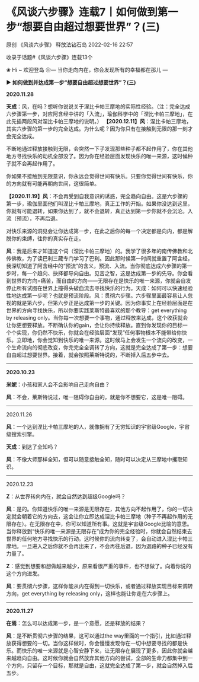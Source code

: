 # 《风谈六步骤》连载7丨如何做到第一步“想要自由超过想要世界”？(三)

原创 《风谈六步骤》 释放法钻石岛 2022-02-16 22:57

收录于话题#《风谈六步骤》连载13个

❀ Hi ~ 欢迎登岛 ❀—  当你走向内在，你会发现所有的幸福都在那儿 —

 




 




**► 如何做到并达成第一步“想要自由超过想要世界”？(三)**

**2020.11.28**

**天成**：风，在吗？想听你说说关于涅比卡帕三摩地的实际性经验。（注：完全达成六步骤第一步，对应阿含经中讲的「入流」，瑜伽科学中的「涅比卡帕三摩地」，在此先插两段风对涅比卡帕三摩地的说明。）
**【2020.12.11】风**：涅比卡帕三摩地，其实六步骤的第一步的完全达成。为什么呢？因为你只有在接触到无限的那一刻才会完全达成。

不断地通过释放接触到无限，会突然一下子发现那些种子都不起作用了，你在其他地方寻找快乐的动机全部没了。因为你在经验层面发现快乐的唯一来源，这时候种子就不会再起作用了。

你如果不接触到无限意识，你永远会觉得世间有快乐。只要你觉得世间有快乐，你的方向就有可能再朝向世间，这很简单。

**【2020.11.19】风**：不会再受到自我意识的诱惑，完全趋向自由。这是六步骤的第一步，瑜伽里面他们叫涅比卡帕三摩地，真正工作的开始。如果你没达到这里，你就有可能退转，如果你达到了，就不会退转，真正达到第一步你就不会沉沦。入流（预流），不再后退。

对快乐来源的洞见会让你达成第一步，在此之后你的每一个决定都是向内，都是解脱你的束缚，往你的真实存在走。


**风**：我是后来才知道这个词（涅比卡帕三摩地）的。我学了很多年的南传佛教和北传佛教，为了读巴利三藏专门学习了巴利。因此那时候第一时间就重置了阿含经，我深切知道了阿含经中的“预流”的含义，预流、入流。当你彻底达成六步骤的第一步时，每一个趋向、抉择都导向自由。见苦之智，这是达成第一步的先导。你会看到世界的方向=痛苦，而自由的方向——无限存在是快乐的唯一来源，你就会自发停止所有试图在世界上撞得头破血流去寻找快乐的行为。天成：如何可以快速经验性地达成第一步呢？也就是预流阶段。风：贯彻六步骤。六步骤里面最容易让人忽视的就是第六步，但第六步正是达成第一步的关键。因为你事实上在经验层面是在世界的方向寻找快乐，所以你要实践莱斯特最喜欢的那个教导：get everything by releasing only。当你每一次想要一个事物，通过释放来达成，这个收获就会让你更想要释放。不断确认你的gain，会让你持续释放。直到你发现你的目标一个个实现，你仍然不快乐，你就会在经验层面“发现”任何事物根本不能带给你快乐。立即地，你会觉知到快乐的唯一来源。这时候马上会发生一个流向的改变，一个生命流向的彻底改变，你完完全全调转了方向，这就是完全达成了第一步：想要自由超过想要世界。接着，就会按照莱斯特说的，不断掉入后五步中去。


________________________________________


**2020.10.23**

**米妮**：小孩和家人会不会影响自己走向自由？

**风**：不会，莱斯特说过，唯一阻碍你自由的，就是你不想要它，这是唯一阻碍。


________________________________________


2020.11.26

**风**：一个达到涅比卡帕三摩地的人，就像拥有了无穷知识的宇宙级Google，宇宙级搜索引擎。

**天成**：到达了全知吗？

**风**：不像大师那样全知，但可以随意接触全知，随时可以决定从三摩地中攫取知识。


________________________________________


2020.12.23

**Z**：从世界转向内在，就会自然达到超级Google吗？

**风**：是的。你知道快乐的唯一来源是无限存在，其他方向不起作用了，你的一切决定就会朝着它的方向去，这会让你立即达成涅比卡帕三摩地（种子不再起作用的无限存在）。在无限存在中，你可以知道所有事。这就是宇宙级Google比喻的意思。当你释放到“快乐的唯一来源是无限存在”成为你的完全经验时，你就会自然结束去世界的任何地方寻找快乐的行动。这时候你的流向转变了，会自动进入涅比卡帕三摩地。一旦进入之后你就不会再出来了，不会再往后退，因为退路的种子已经没有力量了。

**Z**：感觉到想要和想做越来越少，原来看很严重的事件，也不想做了。向着你说的这个方向进发。

**风**：要贯彻六步骤，这样你能从内在得到一切快乐，或者通过释放实现目标来调转方向，get everything by releasing only，这样也能让你走在六步骤上。


________________________________________


**2020.11.27**

**在焉**：怎么可以达成第一步，是一个意愿，还是释放的结果？

**风**：是不断贯彻六步骤的结果，这可以通过the way里面的一个指引，比如通过释放获得想要的一切。当你这样做时，你会慢慢发现你在一切中想要寻找的都是快乐。而快乐的唯一来源就是心智安静下来，让无限存在展现了更多，因此你就会越来越趋向自由。这时候你就会自然放弃其他方向的尝试，全部的生命力都集中到一个方向，只留存一个目标，那就是自由，这就完全达成了第一步，就会自然掉入后五步。